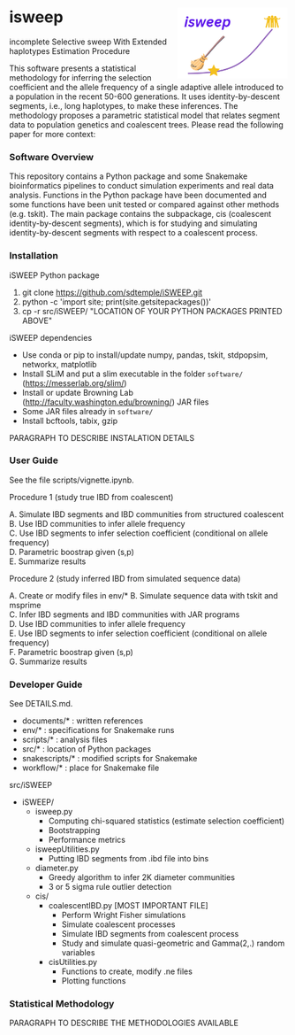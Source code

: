 # isweep <img src="isweep-icon.png" align="right" width="200px"/>

incomplete Selective sweep With Extended haplotypes Estimation Procedure

This software presents a statistical methodology for inferring the selection coefficient and the allele frequency of a single adaptive allele introduced to a population in the recent 50-600 generations. It uses identity-by-descent segments, i.e., long haplotypes, to make these inferences. The methodology proposes a parametric statistical model that relates segment data to population genetics and coalescent trees. Please read the following paper for more context:

### Software Overview

This repository contains a Python package and some Snakemake bioinformatics pipelines to conduct simulation experiments and real data analysis. Functions in the Python package have been documented and some functions have been unit tested or compared against other methods (e.g. tskit). The main package contains the subpackage, cis (coalescent identity-by-descent segments), which is for studying and simulating identity-by-descent segments with respect to a coalescent process.

### Installation

iSWEEP Python package
1. git clone https://github.com/sdtemple/iSWEEP.git
2. python -c 'import site; print(site.getsitepackages())'
3. cp -r src/iSWEEP/ "LOCATION OF YOUR PYTHON PACKAGES PRINTED ABOVE"

iSWEEP dependencies
* Use conda or pip to install/update numpy, pandas, tskit, stdpopsim, networkx, matplotlib
* Install SLiM and put a slim executable in the folder `software/` (https://messerlab.org/slim/)
* Install or update Browning Lab (http://faculty.washington.edu/browning/) JAR files
* Some JAR files already in `software/`
* Install bcftools, tabix, gzip

PARAGRAPH TO DESCRIBE INSTALATION DETAILS

### User Guide

See the file scripts/vignette.ipynb.

Procedure 1 (study true IBD from coalescent)

A. Simulate IBD segments and IBD communities from structured coalescent \
B. Use IBD communities to infer allele frequency \
C. Use IBD segments to infer selection coefficient (conditional on allele frequency) \
D. Parametric boostrap given (s,p) \
E. Summarize results

Procedure 2 (study inferred IBD from simulated sequence data)

A. Create or modify files in env/*
B. Simulate sequence data with tskit and msprime \
C. Infer IBD segments and IBD communities with JAR programs \
D. Use IBD communities to infer allele frequency \
E. Use IBD segments to infer selection coefficient (conditional on allele frequency) \
F. Parametric boostrap given (s,p) \
G. Summarize results

### Developer Guide

See DETAILS.md.

- documents/* : written references
- env/* : specifications for Snakemake runs
- scripts/* : analysis files 
- src/* : location of Python packages
- snakescripts/* : modified scripts for Snakemake
- workflow/* : place for Snakemake file

src/iSWEEP
  - iSWEEP/ 
    - isweep.py 
      - Computing chi-squared statistics (estimate selection coefficient) 
      - Bootstrapping 
      - Performance metrics 
    - isweepUtilities.py 
      - Putting IBD segments from .ibd file into bins
    - diameter.py
      - Greedy algorithm to infer 2K diameter communities
      - 3 or 5 sigma rule outlier detection  
    - cis/ 
      - coalescentIBD.py [MOST IMPORTANT FILE] 
        - Perform Wright Fisher simulations 
        - Simulate coalescent processes 
        - Simulate IBD segments from coalescent process 
        - Study and simulate quasi-geometric and Gamma(2,.) random variables 
      - cisUtilities.py 
        - Functions to create, modify .ne files 
        - Plotting functions 

### Statistical Methodology

PARAGRAPH TO DESCRIBE THE METHODOLOGIES AVAILABLE
